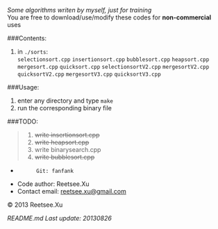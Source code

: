 *Some algorithms writen by myself, just for training*  
You are free to download/use/modify these codes for __non-commercial__ uses

###Contents:  
1. in `./sorts`:  
`selectionsort.cpp`
`insertionsort.cpp`
`bubblesort.cpp`
`heapsort.cpp`
`mergesort.cpp`
`quicksort.cpp`
`selectionsortV2.cpp`
`mergesortV2.cpp`
`quicksortV2.cpp`
`mergesortV3.cpp`
`quicksortV3.cpp`
  

###Usage:  
1. enter any directory and type `make`
2. run the corresponding binary file  

###TODO:
> 1. ~~write insertionsort.cpp~~
> 2. ~~write heapsort.cpp~~
> 3. write binarysearch.cpp  
> 4. ~~write bubblesort.cpp~~


+           Git: fanfank
+   Code author: Reetsee.Xu
+ Contact email: reetsee.xu@gmail.com  

<div class = "footer">
    &copy; 2013 Reetsee.Xu
</div>

*README.md Last update: 20130826*


